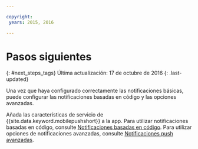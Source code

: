 ```yaml
---

copyright:
 years: 2015, 2016

---
```


# Pasos siguientes
{: #next_steps_tags}
Última actualización: 17 de octubre de 2016
{: .last-updated}

Una vez que haya configurado correctamente las notificaciones básicas, puede configurar las notificaciones basadas en código y las opciones avanzadas.

Añada las características de servicio de {{site.data.keyword.mobilepushshort}} a la app. Para utilizar notificaciones basadas en código, consulte [Notificaciones basadas en código](c_tag_basednotifications.html). Para utilizar opciones de notificaciones avanzadas, consulte [Notificaciones push avanzadas](t_advance_badge_sound_payload.html).
